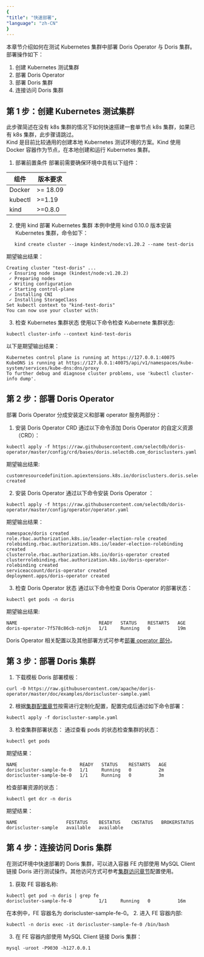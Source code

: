 ```yaml
---
{
"title": "快速部署",
"language": "zh-CN"
}
---
```


<!-- 
Licensed to the Apache Software Foundation (ASF) under one
or more contributor license agreements.  See the NOTICE file
distributed with this work for additional information
regarding copyright ownership.  The ASF licenses this file
to you under the Apache License, Version 2.0 (the
"License"); you may not use this file except in compliance
with the License.  You may obtain a copy of the License at
  http://www.apache.org/licenses/LICENSE-2.0
Unless required by applicable law or agreed to in writing,
software distributed under the License is distributed on an
"AS IS" BASIS, WITHOUT WARRANTIES OR CONDITIONS OF ANY
KIND, either express or implied.  See the License for the
specific language governing permissions and limitations
under the License.
-->
本章节介绍如何在测试 Kubernetes 集群中部署 Doris Operator 与 Doris 集群。
部署操作如下：
1. 创建 Kubernetes 测试集群
2. 部署 Doris Operator
3. 部署 Doris 集群
4. 连接访问 Doris 集群

## 第 1 步：创建 Kubernetes 测试集群
此步骤简述在没有 k8s 集群的情况下如何快速搭建一套单节点 k8s 集群，如果已有 k8s 集群，此步骤请跳过。  
Kind 是目前比较通用的创建本地 Kubernetes 测试环境的方案。Kind 使用 Docker 容器作为节点，在本地创建和运行 Kubernetes 集群。
1. 部署前置条件
   部署前需要确保环境中具有以下组件：

| 组件      | 版本要求      |
|---------|-----------|
| Docker  | \>= 18.09 |
| kubectl | \>=1.19   |
| kind    | \>=0.8.0  |

2. 使用 kind 部署 Kubernetes 集群
   本例中使用 kind 0.10.0 版本安装 Kubernetes 集群，命令如下：
```
   kind create cluster --image kindest/node:v1.20.2 --name test-doris
```
期望输出结果：
```
Creating cluster "test-doris" ...
 ✓ Ensuring node image (kindest/node:v1.20.2)
 ✓ Preparing nodes
 ✓ Writing configuration
 ✓ Starting control-plane
 ✓ Installing CNI
 ✓ Installing StorageClass
Set kubectl context to "kind-test-doris"
You can now use your cluster with:
```
3. 检查 Kubernetes 集群状态
   使用以下命令检查 Kubernete 集群状态:
```
kubectl cluster-info --context kind-test-doris
```
以下是期望输出结果：
```
Kubernetes control plane is running at https://127.0.0.1:40075
KubeDNS is running at https://127.0.0.1:40075/api/v1/namespaces/kube-system/services/kube-dns:dns/proxy
To further debug and diagnose cluster problems, use 'kubectl cluster-info dump'.
```
## 第 2 步：部署 Doris Operator
部署 Doris Operator 分成安装定义和部署 operator 服务两部分：
1. 安装 Doris Operator CRD
   通过以下命令添加 Doris Operator 的自定义资源（CRD）：
```
kubectl apply -f https://raw.githubusercontent.com/selectdb/doris-operator/master/config/crd/bases/doris.selectdb.com_dorisclusters.yaml
```
期望输出结果:
```
customresourcedefinition.apiextensions.k8s.io/dorisclusters.doris.selectdb.com created
```
2. 安装 Doris Operator
   通过以下命令安装 Doris Operator ：
```
kubectl apply -f https://raw.githubusercontent.com/selectdb/doris-operator/master/config/operator/operator.yaml
```
期望输出结果：
```
namespace/doris created
role.rbac.authorization.k8s.io/leader-election-role created
rolebinding.rbac.authorization.k8s.io/leader-election-rolebinding created
clusterrole.rbac.authorization.k8s.io/doris-operator created
clusterrolebinding.rbac.authorization.k8s.io/doris-operator-rolebinding created
serviceaccount/doris-operator created
deployment.apps/doris-operator created
```
3. 检查 Doris Operator 状态
   通过以下命令检查 Doris Operator 的部署状态：
```
kubectl get pods -n doris
```
期望输出结果:
```
NAME                              READY   STATUS    RESTARTS   AGE
doris-operator-7f578c86cb-nz6jn   1/1     Running   0          19m
```
Doris Operator 相关配置以及其他部署方式可参考[部署 operator 部分](./install-operator.md)。
## 第 3 步：部署 Doris 集群
1. 下载模板 Doris 部署模板：
```
curl -O https://raw.githubusercontent.com/apache/doris-operator/master/doc/examples/doriscluster-sample.yaml
```
2. 根据[集群配置章节](./install-doris-cluster.md)按需进行定制化配置，配置完成后通过如下命令部署：
```
kubectl apply -f doriscluster-sample.yaml
```
3. 检查集群部署状态：
   通过查看 pods 的状态检查集群的状态：
```
kubectl get pods
```
期望结果：
```
NAME                       READY   STATUS    RESTARTS   AGE
doriscluster-sample-fe-0   1/1     Running   0          2m
doriscluster-sample-be-0   1/1     Running   0          3m
```
检查部署资源的状态：
```
kubectl get dcr -n doris
```
期望结果：
```
NAME                  FESTATUS    BESTATUS    CNSTATUS   BROKERSTATUS
doriscluster-sample   available   available
```
## 第 4 步：连接访问 Doris 集群
在测试环境中快速部署的 Doris 集群，可以进入容器 FE 内部使用 MySQL Client 链接 Doris 进行测试操作。其他访问方式可参考[集群访问章节](./install-access-cluster.md)配置使用。
1. 获取 FE 容器名称:
```
kubectl get pod -n doris | grep fe
doriscluster-sample-fe-0          1/1     Running   0          16m
```
在本例中，FE 容器名为 doriscluster-sample-fe-0。
2. 进入 FE 容器内部:
```
kubectl -n doris exec -it doriscluster-sample-fe-0 /bin/bash
```
3. 在 FE 容器内部使用 MySQL Client 链接 Doris 集群：
```
mysql -uroot -P9030 -h127.0.0.1
```